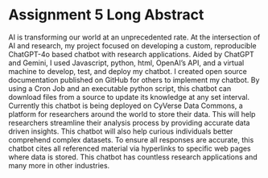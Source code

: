 # Assignment 5 Long Abstract

AI is transforming our world at an unprecedented rate. At the intersection of AI and research, my project focused on developing a custom, reproducible ChatGPT-4o based chatbot with research applications. Aided by ChatGPT and Gemini, I used Javascript, python, html, OpenAI’s API, and a virtual machine to develop, test, and deploy my chatbot. I created open source documentation published on GitHub for others to implement my chatbot. By using a Cron Job and an executable python script, this chatbot can download files from a source to update its knowledge at any set interval. Currently this chatbot is being deployed on CyVerse Data Commons, a platform for researchers around the world to store their data. This will help researchers streamline their analysis process by providing accurate data driven insights. This chatbot will also help curious individuals better comprehend complex datasets. To ensure all responses are accurate, this chatbot cites all referenced material via hyperlinks to specific web pages where data is stored. This chatbot has countless research applications and many more in other industries.

